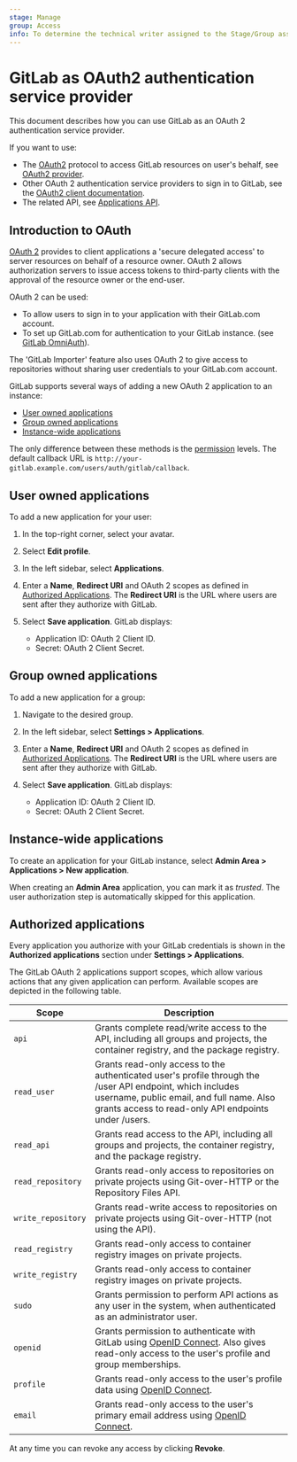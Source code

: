 ```yaml
---
stage: Manage
group: Access
info: To determine the technical writer assigned to the Stage/Group associated with this page, see https://about.gitlab.com/handbook/engineering/ux/technical-writing/#assignments
---
```


# GitLab as OAuth2 authentication service provider

This document describes how you can use GitLab as an OAuth 2
authentication service provider.

If you want to use:

- The [OAuth2](https://oauth.net/2/) protocol to access GitLab resources on user's behalf,
  see [OAuth2 provider](../api/oauth2.md).
- Other OAuth 2 authentication service providers to sign in to
  GitLab, see the [OAuth2 client documentation](omniauth.md).
- The related API, see [Applications API](../api/applications.md).

## Introduction to OAuth

[OAuth 2](https://oauth.net/2/) provides to client applications a 'secure delegated
access' to server resources on behalf of a resource owner. OAuth 2 allows
authorization servers to issue access tokens to third-party clients with the approval
of the resource owner or the end-user.

OAuth 2 can be used:

- To allow users to sign in to your application with their GitLab.com account.
- To set up GitLab.com for authentication to your GitLab instance.
(see [GitLab OmniAuth](gitlab.md)).

The 'GitLab Importer' feature also uses OAuth 2 to give access
to repositories without sharing user credentials to your GitLab.com account.

GitLab supports several ways of adding a new OAuth 2 application to an instance:

- [User owned applications](#user-owned-applications)
- [Group owned applications](#group-owned-applications)
- [Instance-wide applications](#instance-wide-applications)

The only difference between these methods is the [permission](../user/permissions.md)
levels. The default callback URL is `http://your-gitlab.example.com/users/auth/gitlab/callback`.

## User owned applications

To add a new application for your user:

1. In the top-right corner, select your avatar.
1. Select **Edit profile**.
1. In the left sidebar, select **Applications**.
1. Enter a **Name**, **Redirect URI** and OAuth 2 scopes as defined in [Authorized Applications](#authorized-applications).
   The **Redirect URI** is the URL where users are sent after they authorize with GitLab.
1. Select **Save application**. GitLab displays:

   - Application ID: OAuth 2 Client ID.
   - Secret: OAuth 2 Client Secret.

## Group owned applications

To add a new application for a group:

1. Navigate to the desired group.
1. In the left sidebar, select **Settings > Applications**.
1. Enter a **Name**, **Redirect URI** and OAuth 2 scopes as defined in [Authorized Applications](#authorized-applications).
   The **Redirect URI** is the URL where users are sent after they authorize with GitLab.
1. Select **Save application**. GitLab displays:

   - Application ID: OAuth 2 Client ID.
   - Secret: OAuth 2 Client Secret.

## Instance-wide applications

To create an application for your GitLab instance, select
**Admin Area > Applications > New application**.

When creating an **Admin Area** application, you can mark it as _trusted_.
The user authorization step is automatically skipped for this application.

## Authorized applications

Every application you authorize with your GitLab credentials is shown
in the **Authorized applications** section under **Settings > Applications**.

The GitLab OAuth 2 applications support scopes, which allow various actions that any given
application can perform. Available scopes are depicted in the following table.

| Scope              | Description |
| ------------------ | ----------- |
| `api`              | Grants complete read/write access to the API, including all groups and projects, the container registry, and the package registry. |
| `read_user`        | Grants read-only access to the authenticated user's profile through the /user API endpoint, which includes username, public email, and full name. Also grants access to read-only API endpoints under /users. |
| `read_api`         |  Grants read access to the API, including all groups and projects, the container registry, and the package registry. |
| `read_repository`  |  Grants read-only access to repositories on private projects using Git-over-HTTP or the Repository Files API. |
| `write_repository` | Grants read-write access to repositories on private projects using Git-over-HTTP (not using the API). |
| `read_registry`    |  Grants read-only access to container registry images on private projects. |
| `write_registry`   | Grants read-only access to container registry images on private projects. |
| `sudo`             | Grants permission to perform API actions as any user in the system, when authenticated as an administrator user. |
| `openid`           | Grants permission to authenticate with GitLab using [OpenID Connect](openid_connect_provider.md). Also gives read-only access to the user's profile and group memberships. |
| `profile`          |  Grants read-only access to the user's profile data using [OpenID Connect](openid_connect_provider.md). |
| `email`            |  Grants read-only access to the user's primary email address using [OpenID Connect](openid_connect_provider.md). |

At any time you can revoke any access by clicking **Revoke**.
